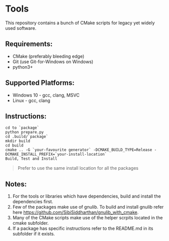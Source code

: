# Tools
This repository contains a bunch of CMake scripts for legacy yet widely used software.

## Requirements:
* CMake (preferably bleeding edge)
* Git (use Git-for-Windows on Windows)
* python3+

## Supported Platforms:
* Windows 10 - gcc, clang, MSVC
* Linux - gcc, clang

## Instructions:
``` 
cd to `package`
python prepare.py
cd .build/`package`
mkdir build
cd build
cmake .. -G `your-favourite generator` -DCMAKE_BUILD_TYPE=Release -DCMAKE_INSTALL_PREFIX=`your-install-location`
Build, Test and Install
```
>Prefer to use the same install location for all the packages

## Notes:
1) For the tools or libraries which have dependencies, build and install the dependencies first.
2) Few of the packages make use of gnulib. To build and install gnulib refer here https://github.com/SibiSiddharthan/gnulib_with_cmake.
3) Many of the CMake scripts make use of the helper scrpits located in the cmake subfolder.
4) If a package has specific instructions refer to the README.md in its subfolder if it exists.